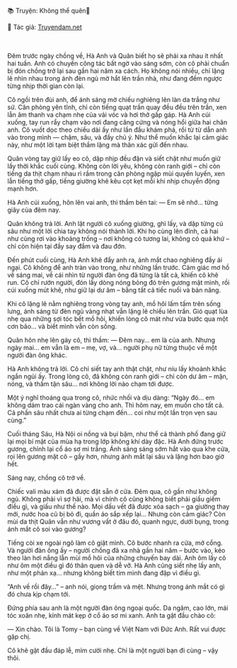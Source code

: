 📚 Truyện: Không thể quên🔞 
<br>
<p>📖 Tác giả: <a href="https://truyendam.net" target="_blank" title="Truyện sex người lớn, truyện 18+ tại Truyendam.net">Truyendam.net</a></p>
<br></br>
Đêm trước ngày chồng về, Hà Anh và Quân biết họ sẽ phải xa nhau ít nhất hai tuần. Anh có chuyến công tác bất ngờ vào sáng sớm, còn cô phải chuẩn bị đón chồng trở lại sau gần hai năm xa cách. Họ không nói nhiều, chỉ lặng lẽ nhìn nhau trong ánh đèn ngủ mờ hắt lên trần nhà, như đang đếm ngược từng nhịp thời gian còn lại.

Cô ngồi trên đùi anh, để ánh sáng mờ chiếu nghiêng lên làn da trắng như sứ. Căn phòng yên tĩnh, chỉ còn tiếng quạt trần quay đều đều trên trần, xen lẫn âm thanh va chạm nhẹ của vải vóc và hơi thở gấp gáp. Hà Anh cúi xuống, tay run rẩy chạm vào nơi đang căng cứng và nóng hổi giữa hai chân anh. Cô vuốt dọc theo chiều dài ấy như lần đầu khám phá, rồi từ từ dẫn anh vào trong mình — chậm, sâu, và đầy chủ ý. Như thể muốn khắc lại cảm giác này, như một lời tạm biệt thầm lặng mà thân xác gửi đến nhau.

Quân vòng tay giữ lấy eo cô, dập nhịp đều đặn và siết chặt như muốn giữ lấy thời khắc cuối cùng. Không còn lời yêu, không còn ranh giới – chỉ còn tiếng da thịt chạm nhau rì rầm trong căn phòng ngập mùi quyến luyến, xen lẫn tiếng thở gấp, tiếng giường khẽ kêu cọt kẹt mỗi khi nhịp chuyển động mạnh hơn.

Hà Anh cúi xuống, hôn lên vai anh, thì thầm bên tai:
— Em sẽ nhớ… từng giây của đêm nay.

Quân không trả lời. Anh lật người cô xuống giường, ghì lấy, và dập từng cú sâu như một lời chia tay không nói thành lời. Khi họ cùng lên đỉnh, cả hai như cùng rơi vào khoảng trống – nơi không có tương lai, không có quá khứ – chỉ còn hiện tại đầy say đắm và đau đớn.

Đến phút cuối cùng, Hà Anh khẽ đẩy anh ra, ánh mắt chao nghiêng đầy ái ngại. Cô không để anh tràn vào trong, như những lần trước. Cảm giác mơ hồ về sáng mai, về cái nhìn từ người đàn ông đã từng là tất cả, khiến cô khẽ run. Cô chỉ rướn người, đón lấy dòng nóng bỏng đó trên gương mặt mình, rồi cúi xuống mút khẽ, như giữ lại dư âm – bằng tất cả tiếc nuối và bản năng.

Khi cô lặng lẽ nằm nghiêng trong vòng tay anh, mồ hôi lấm tấm trên sống lưng, ánh sáng từ đèn ngủ vàng nhạt vẫn lặng lẽ chiếu lên trần. Gió quạt lùa nhẹ qua những sợi tóc bết mồ hôi, khiến lòng cô mát như vừa bước qua một cơn bão... và biết mình vẫn còn sống.

Quân hôn nhẹ lên gáy cô, thì thầm:
— Đêm nay… em là của anh. Nhưng ngày mai… em vẫn là em – mẹ, vợ, và… người phụ nữ từng thuộc về một người đàn ông khác.

Hà Anh không trả lời. Cô chỉ siết tay anh thật chặt, như níu lấy khoảnh khắc ngắn ngủi ấy. Trong lòng cô, đã không còn ranh giới – chỉ còn dư âm – mặn, nóng, và thấm tận sâu… nơi không lời nào chạm tới được.

Một ý nghĩ thoáng qua trong cô, nhức nhối và dịu dàng: “Ngày đó… em không dám trao cái ngàn vàng cho anh. Thì hôm nay, em muốn cho tất cả. Cả phần sâu nhất chưa ai từng chạm đến… coi như một lần trọn vẹn sau cùng.”

Cuối tháng Sáu, Hà Nội oi nồng và bụi bặm, như thể cả thành phố đang giữ lại mọi bí mật của mùa hạ trong lớp không khí dày đặc. Hà Anh đứng trước gương, chỉnh lại cổ áo sơ mi trắng. Ánh sáng sáng sớm hắt vào qua khe cửa, rọi lên gương mặt cô – gầy hơn, nhưng ánh mắt lại sâu và lặng hơn bao giờ hết.

Sáng nay, chồng cô trở về.

Chiếc vali màu xám đã được đặt sẵn ở cửa. Đêm qua, cô gần như không ngủ. Không phải vì sợ hãi, mà vì chính cô cũng không biết phải giấu giếm điều gì, và giấu như thế nào. Mọi dấu vết đã được xóa sạch – ga giường thay mới, nước hoa cũ bị bỏ đi, quần áo sắp xếp lại… Nhưng còn cảm giác? Còn mùi da thịt Quân vẫn như vương vất ở đâu đó, quanh ngực, dưới bụng, trong ánh mắt cô soi vào gương?

Tiếng còi xe ngoài ngõ làm cô giật mình. Cô bước nhanh ra cửa, mở cổng. Và người đàn ông ấy – người chồng đã xa nhà gần hai năm – bước vào, kéo theo làn hơi nắng lẫn mùi mồ hôi của những chuyến bay dài. Anh ôm lấy cô như ôm một điều gì đó thân quen và dễ vỡ. Hà Anh cũng siết nhẹ lấy anh, như một phản xạ… nhưng không biết tim mình đang đập vì điều gì.

“Anh về rồi đây…” – anh nói, giọng trầm và mệt. Nhưng trong ánh mắt có gì đó chưa kịp chạm tới.

Đứng phía sau anh là một người đàn ông ngoại quốc. Da ngăm, cao lớn, mái tóc xoăn nhẹ, kính mát kẹp ở cổ áo sơ mi xanh. Anh ta gật đầu chào cô:

— Xin chào. Tôi là Tomy – bạn cùng về Việt Nam với Đức Anh. Rất vui được gặp chị.

Cô khẽ gật đầu đáp lễ, mỉm cười nhẹ. Chỉ là một người bạn đi cùng – vậy thôi.
